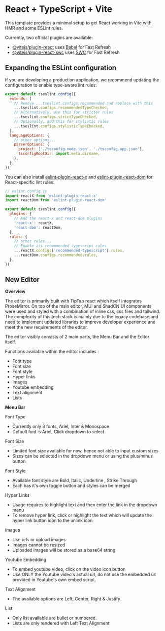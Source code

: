# React + TypeScript + Vite

This template provides a minimal setup to get React working in Vite with HMR and some ESLint rules.

Currently, two official plugins are available:

- [@vitejs/plugin-react](https://github.com/vitejs/vite-plugin-react/blob/main/packages/plugin-react/README.md) uses [Babel](https://babeljs.io/) for Fast Refresh
- [@vitejs/plugin-react-swc](https://github.com/vitejs/vite-plugin-react-swc) uses [SWC](https://swc.rs/) for Fast Refresh

## Expanding the ESLint configuration

If you are developing a production application, we recommend updating the configuration to enable type-aware lint rules:

```js
export default tseslint.config({
  extends: [
    // Remove ...tseslint.configs.recommended and replace with this
    ...tseslint.configs.recommendedTypeChecked,
    // Alternatively, use this for stricter rules
    ...tseslint.configs.strictTypeChecked,
    // Optionally, add this for stylistic rules
    ...tseslint.configs.stylisticTypeChecked,
  ],
  languageOptions: {
    // other options...
    parserOptions: {
      project: ['./tsconfig.node.json', './tsconfig.app.json'],
      tsconfigRootDir: import.meta.dirname,
    },
  },
})
```

You can also install [eslint-plugin-react-x](https://github.com/Rel1cx/eslint-react/tree/main/packages/plugins/eslint-plugin-react-x) and [eslint-plugin-react-dom](https://github.com/Rel1cx/eslint-react/tree/main/packages/plugins/eslint-plugin-react-dom) for React-specific lint rules:

```js
// eslint.config.js
import reactX from 'eslint-plugin-react-x'
import reactDom from 'eslint-plugin-react-dom'

export default tseslint.config({
  plugins: {
    // Add the react-x and react-dom plugins
    'react-x': reactX,
    'react-dom': reactDom,
  },
  rules: {
    // other rules...
    // Enable its recommended typescript rules
    ...reactX.configs['recommended-typescript'].rules,
    ...reactDom.configs.recommended.rules,
  },
})
```

## New Editor

**Overview**

The editor is primarily built with TipTap react which itself integrates ProseMirror. On top of the main editor, MUI and ShadCN UI components were used and styled with a combination of inline css, css files and tailwind. The complexity of this tech stack is mainly due to the legacy codebase and need to implement updated libraries to improve developer experience and meet the new requirements of the editor.

The editor visibly consists of 2 main parts, the Menu Bar and the Editor itself.

Functions available within the editor includes :
- Font type 
- Font size
- Font style
- Hyper links
- Images
- Youtube embedding
- Text alignment
- Lists

**Menu Bar**

Font Type
- Currently only 3 fonts, Ariel, Inter & Monospace
- Default font is Ariel, Click dropdown to select

Font Size
- Limited font size available for now, hence not able to input custom sizes
- Sizes can be selected in the dropdown menu or using the plus/minus button

Font Style
- Available font style are Bold, Italic, Underline , Strike Through
- Each has it's own toggle button and styles can be merged

Hyper Links
- Usage requires to highlight text and then enter the link in the dropdown menu
- To remove hyper link, click or highlight the text which will update the hyper link button icon to the unlink icon

Images
- Use urls or upload images
- Images cannot be resized
- Uploaded images will be stored as a base64 string

Youtube Embedding
- To embed youtube video, click on the video icon button
- Use ONLY the Youtube video's actual url, do not use the embedded url provided in Youtube's own embed script.

Text Alignment
- The available options are Left, Center, Right & Justify

List
- Only list available are bullet or numbered.
- Lists are only rendered with Left Text Alignment
